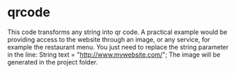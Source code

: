 # qrcode

This code transforms any string into qr code.
A practical example would be providing access to the website through an image, or any service, for example the restaurant menu.
You just need to replace the string parameter in the line:
String text = "http://www.mywebsite.com/";
The image will be generated in the project folder.
